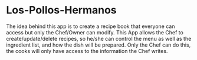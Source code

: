 # Los-Pollos-Hermanos

The idea behind this app is to create a recipe book that everyone can access but only the Chef/Owner can modify.
This App allows the Chef to create/update/delete recipes, so he/she can control the menu as well as the ingredient list, and how the dish will be prepared. 
Only the Chef can do this, the cooks will only have access to the information the Chef writes.
